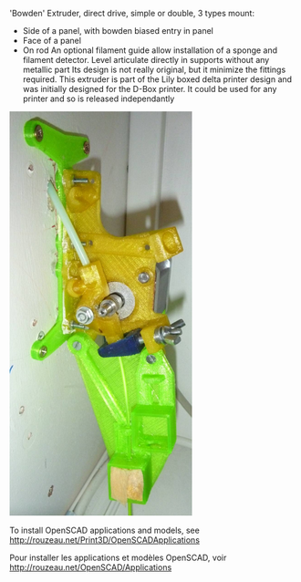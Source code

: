 'Bowden' Extruder, direct drive, simple or double, 3 types mount:
* Side of a panel, with bowden biased entry in panel
* Face of a panel
* On rod
An optional filament guide allow installation of a sponge and filament detector.
Level articulate directly in supports without any metallic part
Its design is not really original, but it minimize the fittings required.
This extruder is part of the Lily boxed delta printer design and was initially designed for the D-Box printer.
It could be used for any printer and so is released independantly

<img src="Photos/Extruder_on_antivib_P1050488.jpg" width="320">

To install OpenSCAD applications and models, see http://rouzeau.net/Print3D/OpenSCADApplications

Pour installer les applications et modèles OpenSCAD, voir  http://rouzeau.net/OpenSCAD/Applications

